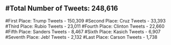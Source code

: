 #Total Number of Tweets: 248,616 
---
#First Place: Trump Tweets - 150,309
#Second Place: Cruz Tweets - 33,393
#Third Place: Rubio Tweets - 23,011
#Fourth Place: Clinton Tweets - 22,660
#Fifth Place: Sanders Tweets - 8,467
#Sixth Place: Kasich Tweets - 6,907
#Seventh Place: Jeb! Tweets - 2,132
#Last Place: Carson Tweets - 1,738
